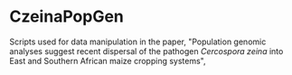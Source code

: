 # CzeinaPopGen
Scripts used for data manipulation in the paper, "Population genomic analyses suggest recent dispersal of the pathogen _Cercospora zeina_ into East and Southern African maize cropping systems",

